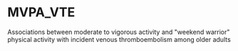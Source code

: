 # MVPA_VTE
Associations between moderate to vigorous activity and "weekend warrior" physical activity with incident venous thromboembolism among older adults
